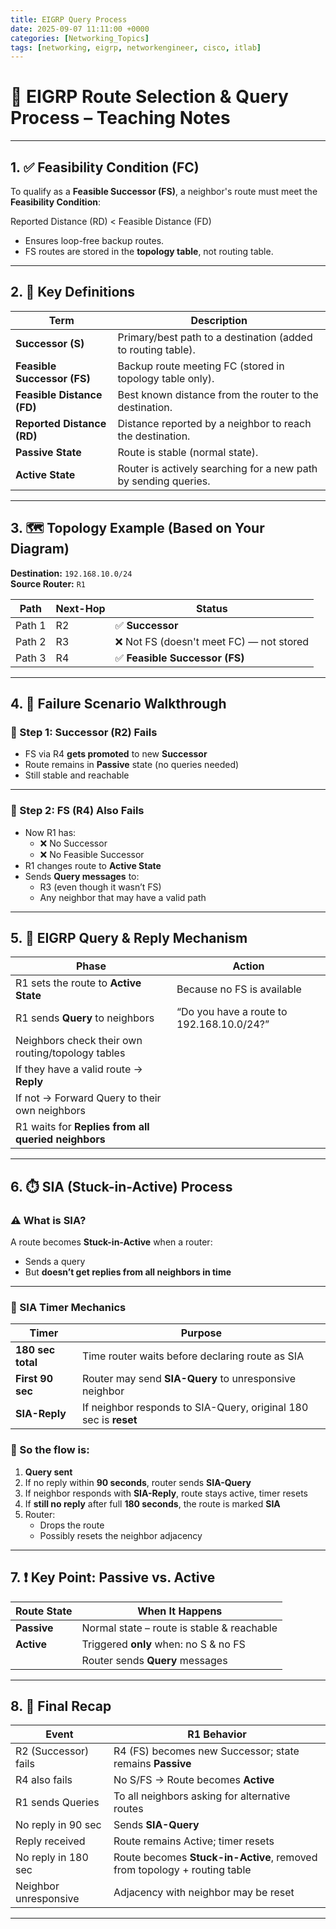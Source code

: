 ```yaml
---
title: EIGRP Query Process
date: 2025-09-07 11:11:00 +0000
categories: [Networking_Topics]
tags: [networking, eigrp, networkengineer, cisco, itlab]
---
```


# 🧠 EIGRP Route Selection & Query Process – Teaching Notes

---

## 1. ✅ Feasibility Condition (FC)

To qualify as a **Feasible Successor (FS)**, a neighbor's route must meet the **Feasibility Condition**:

Reported Distance (RD) < Feasible Distance (FD)


- Ensures loop-free backup routes.
- FS routes are stored in the **topology table**, not routing table.

---

## 2. 📘 Key Definitions

| Term            | Description                                                                 |
|------------------|-----------------------------------------------------------------------------|
| **Successor (S)**         | Primary/best path to a destination (added to routing table).             |
| **Feasible Successor (FS)** | Backup route meeting FC (stored in topology table only).                |
| **Feasible Distance (FD)**  | Best known distance from the router to the destination.                |
| **Reported Distance (RD)**  | Distance reported by a neighbor to reach the destination.              |
| **Passive State**          | Route is stable (normal state).                                     |
| **Active State**           | Router is actively searching for a new path by sending queries.     |

---

## 3. 🗺️ Topology Example (Based on Your Diagram)

**Destination:** `192.168.10.0/24`  
**Source Router:** `R1`

| Path   | Next-Hop | Status                          |
|--------|----------|----------------------------------|
| Path 1 | R2       | ✅ **Successor**                 |
| Path 2 | R3       | ❌ Not FS (doesn't meet FC) — not stored   |
| Path 3 | R4       | ✅ **Feasible Successor (FS)**   |

--- 

## 4. 🚨 Failure Scenario Walkthrough

### 🔹 Step 1: Successor (R2) Fails

- FS via R4 **gets promoted** to new **Successor**
- Route remains in **Passive** state (no queries needed)
- Still stable and reachable

---

### 🔹 Step 2: FS (R4) Also Fails

- Now R1 has:
  - ❌ No Successor
  - ❌ No Feasible Successor
- R1 changes route to **Active State**
- Sends **Query messages** to:
  - R3 (even though it wasn’t FS)
  - Any neighbor that may have a valid path

---

## 5. 🔄 EIGRP Query & Reply Mechanism

| Phase | Action |
|-------|--------|
| R1 sets the route to **Active State** | Because no FS is available |
| R1 sends **Query** to neighbors       | “Do you have a route to 192.168.10.0/24?” |
| Neighbors check their own routing/topology tables |
| If they have a valid route → **Reply** |
| If not → Forward Query to their own neighbors |
| R1 waits for **Replies from all queried neighbors** |

---

## 6. ⏱️ SIA (Stuck-in-Active) Process

### ⚠️ What is SIA?

A route becomes **Stuck-in-Active** when a router:
- Sends a query
- But **doesn’t get replies from all neighbors in time**

---

### 🧩 SIA Timer Mechanics

| Timer        | Purpose                                                             |
|--------------|---------------------------------------------------------------------|
| **180 sec total** | Time router waits before declaring route as SIA              |
| **First 90 sec**  | Router may send **SIA-Query** to unresponsive neighbor        |
| **SIA-Reply**     | If neighbor responds to SIA-Query, original 180 sec is **reset** |

### 🔁 So the flow is:

1. **Query sent**
2. If no reply within **90 seconds**, router sends **SIA-Query**
3. If neighbor responds with **SIA-Reply**, route stays active, timer resets
4. If **still no reply** after full **180 seconds**, the route is marked **SIA**
5. Router:
   - Drops the route
   - Possibly resets the neighbor adjacency

---

## 7. ❗ Key Point: Passive vs. Active

| Route State | When It Happens                               |
|-------------|-----------------------------------------------|
| **Passive** | Normal state – route is stable & reachable    |
| **Active**  | Triggered **only** when: no S & no FS         |
|             | Router sends **Query** messages               |

---

## 8. 🧠 Final Recap

| Event                     | R1 Behavior                                                        |
|---------------------------|---------------------------------------------------------------------|
| R2 (Successor) fails      | R4 (FS) becomes new Successor; state remains **Passive**            |
| R4 also fails             | No S/FS → Route becomes **Active**                                  |
| R1 sends Queries          | To all neighbors asking for alternative routes                      |
| No reply in 90 sec        | Sends **SIA-Query**                                                 |
| Reply received            | Route remains Active; timer resets                                  |
| No reply in 180 sec       | Route becomes **Stuck-in-Active**, removed from topology + routing table |
| Neighbor unresponsive     | Adjacency with neighbor may be reset                                |

---
